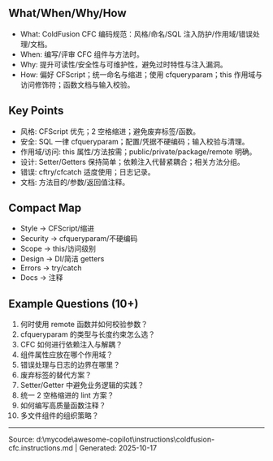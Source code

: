 ## What/When/Why/How

- What: ColdFusion CFC 编码规范：风格/命名/SQL 注入防护/作用域/错误处理/文档。
- When: 编写/评审 CFC 组件与方法时。
- Why: 提升可读性/安全性与可维护性，避免过时特性与注入漏洞。
- How: 偏好 CFScript；统一命名与缩进；使用 cfqueryparam；this 作用域与访问修饰符；函数文档与输入校验。

## Key Points

- 风格: CFScript 优先；2 空格缩进；避免废弃标签/函数。
- 安全: SQL 一律 cfqueryparam；配置/凭据不硬编码；输入校验与清理。
- 作用域/访问: this 属性/方法按需；public/private/package/remote 明确。
- 设计: Setter/Getters 保持简单；依赖注入代替紧耦合；相关方法分组。
- 错误: cftry/cfcatch 适度使用；日志记录。
- 文档: 方法目的/参数/返回值注释。

## Compact Map

- Style → CFScript/缩进
- Security → cfqueryparam/不硬编码
- Scope → this/访问级别
- Design → DI/简洁 getters
- Errors → try/catch
- Docs → 注释

## Example Questions (10+)

1) 何时使用 remote 函数并如何校验参数？
2) cfqueryparam 的类型与长度约束怎么选？
3) CFC 如何进行依赖注入与解耦？
4) 组件属性应放在哪个作用域？
5) 错误处理与日志的边界在哪里？
6) 废弃标签的替代方案？
7) Setter/Getter 中避免业务逻辑的实践？
8) 统一 2 空格缩进的 lint 方案？
9) 如何编写高质量函数注释？
10) 多文件组件的组织策略？

---
Source: d:\mycode\awesome-copilot\instructions\coldfusion-cfc.instructions.md | Generated: 2025-10-17
